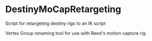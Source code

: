 # DestinyMoCapRetargeting
Script for retargeting destiny rigs to an IK script

Vertex Group renaming tool for use with Reed's motion capture rig.
